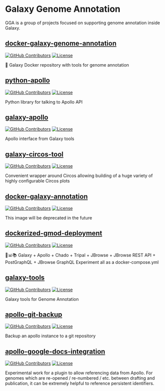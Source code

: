 <script>
((window.gitter = {}).chat = {}).options = {
    room: 'galaxy-genome-annotation/Lobby'
};
</script>
<script src="https://sidecar.gitter.im/dist/sidecar.v1.js" async defer></script>

# Galaxy Genome Annotation

GGA is a group of projects focused on supporting genome annotation inside Galaxy.

## [docker-galaxy-genome-annotation](https://github.com/galaxy-genome-annotation/docker-galaxy-genome-annotation)

[![GitHub Contributors](https://img.shields.io/github/contributors/galaxy-genome-annotation/docker-galaxy-genome-annotation.svg)](https://github.com/galaxy-genome-annotation/docker-galaxy-genome-annotation/graphs/contributors)
[![License](https://img.shields.io/github/license/galaxy-genome-annotation/docker-galaxy-genome-annotation.svg)](https://github.com/galaxy-genome-annotation/docker-galaxy-genome-annotation/blob/master/LICENSE)

:whale: Galaxy Docker repository with tools for genome annotation

## [python-apollo](https://github.com/galaxy-genome-annotation/python-apollo)

[![GitHub Contributors](https://img.shields.io/github/contributors/galaxy-genome-annotation/python-apollo.svg)](https://github.com/galaxy-genome-annotation/python-apollo/graphs/contributors)
[![License](https://img.shields.io/github/license/galaxy-genome-annotation/python-apollo.svg)](https://github.com/galaxy-genome-annotation/python-apollo/blob/master/LICENSE)

Python library for talking to Apollo API

## [galaxy-apollo](https://github.com/galaxy-genome-annotation/galaxy-apollo)

[![GitHub Contributors](https://img.shields.io/github/contributors/galaxy-genome-annotation/galaxy-apollo.svg)](https://github.com/galaxy-genome-annotation/galaxy-apollo/graphs/contributors)
[![License](https://img.shields.io/github/license/galaxy-genome-annotation/galaxy-apollo.svg)](https://github.com/galaxy-genome-annotation/galaxy-apollo/blob/master/LICENSE)

Apollo interface from Galaxy tools

## [galaxy-circos-tool](https://github.com/galaxy-genome-annotation/galaxy-circos-tool)

[![GitHub Contributors](https://img.shields.io/github/contributors/galaxy-genome-annotation/galaxy-circos-tool.svg)](https://github.com/galaxy-genome-annotation/galaxy-circos-tool/graphs/contributors)
[![License](https://img.shields.io/github/license/galaxy-genome-annotation/galaxy-circos-tool.svg)](https://github.com/galaxy-genome-annotation/galaxy-circos-tool/blob/master/LICENSE)

Convenient wrapper around Circos allowing building of a huge variety of highly configurable Circos plots

## [docker-galaxy-annotation](https://github.com/galaxy-genome-annotation/docker-galaxy-annotation)

[![GitHub Contributors](https://img.shields.io/github/contributors/galaxy-genome-annotation/docker-galaxy-annotation.svg)](https://github.com/galaxy-genome-annotation/docker-galaxy-annotation/graphs/contributors)
[![License](https://img.shields.io/github/license/galaxy-genome-annotation/docker-galaxy-annotation.svg)](https://github.com/galaxy-genome-annotation/docker-galaxy-annotation/blob/master/LICENSE)

This image will be deprecated in the future

## [dockerized-gmod-deployment](https://github.com/galaxy-genome-annotation/dockerized-gmod-deployment)

[![GitHub Contributors](https://img.shields.io/github/contributors/galaxy-genome-annotation/dockerized-gmod-deployment.svg)](https://github.com/galaxy-genome-annotation/dockerized-gmod-deployment/graphs/contributors)
[![License](https://img.shields.io/github/license/galaxy-genome-annotation/dockerized-gmod-deployment.svg)](https://github.com/galaxy-genome-annotation/dockerized-gmod-deployment/blob/master/LICENSE)

:whale::bar_chart::books: Galaxy + Apollo + Chado + Tripal + JBrowse + JBrowse REST API + PostGraphQL + JBrowse GraphQL Experiment all as a docker-compose.yml

## [galaxy-tools](https://github.com/galaxy-genome-annotation/galaxy-tools)

[![GitHub Contributors](https://img.shields.io/github/contributors/galaxy-genome-annotation/galaxy-tools.svg)](https://github.com/galaxy-genome-annotation/galaxy-tools/graphs/contributors)
[![License](https://img.shields.io/github/license/galaxy-genome-annotation/galaxy-tools.svg)](https://github.com/galaxy-genome-annotation/galaxy-tools/blob/master/LICENSE)

Galaxy tools for Genome Annotation

## [apollo-git-backup](https://github.com/galaxy-genome-annotation/apollo-git-backup)

[![GitHub Contributors](https://img.shields.io/github/contributors/galaxy-genome-annotation/apollo-git-backup.svg)](https://github.com/galaxy-genome-annotation/apollo-git-backup/graphs/contributors)
[![License](https://img.shields.io/github/license/galaxy-genome-annotation/apollo-git-backup.svg)](https://github.com/galaxy-genome-annotation/apollo-git-backup/blob/master/LICENSE)

Backup an apollo instance to a git repository

## [apollo-google-docs-integration](https://github.com/galaxy-genome-annotation/apollo-google-docs-integration)

[![GitHub Contributors](https://img.shields.io/github/contributors/galaxy-genome-annotation/apollo-google-docs-integration.svg)](https://github.com/galaxy-genome-annotation/apollo-google-docs-integration/graphs/contributors)
[![License](https://img.shields.io/github/license/galaxy-genome-annotation/apollo-google-docs-integration.svg)](https://github.com/galaxy-genome-annotation/apollo-google-docs-integration/blob/master/LICENSE)

Experimental work for a plugin to allow referencing data from Apollo. For genomes which are re-opened / re-numbered / etc. between drafting and publication, it can be extremely helpful to reference persistent identifiers.
